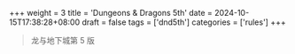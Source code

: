 +++
weight = 3
title = 'Dungeons & Dragons 5th'
date = 2024-10-15T17:38:28+08:00
draft = false
tags = ['dnd5th']
categories = ['rules']
+++

> 龙与地下城第 5 版

